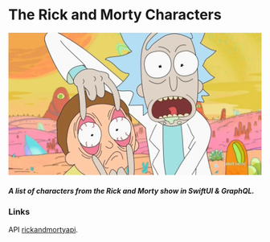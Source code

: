 # The Rick and Morty Characters

![This is an alt text.](rick-morty.jpg)

##### A list of characters from the Rick and Morty show in _SwiftUI_ & GraphQL.

### Links

API [rickandmortyapi](https://rickandmortyapi.com).